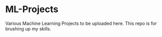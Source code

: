 # ML-Projects
<p> Various Machine Learning Projects to be uploaded here. This repo is for brushing up my skills.</p>
